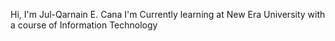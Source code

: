 Hi, I'm Jul-Qarnain E. Cana
I'm Currently learning at New Era University with a course of Information Technology
